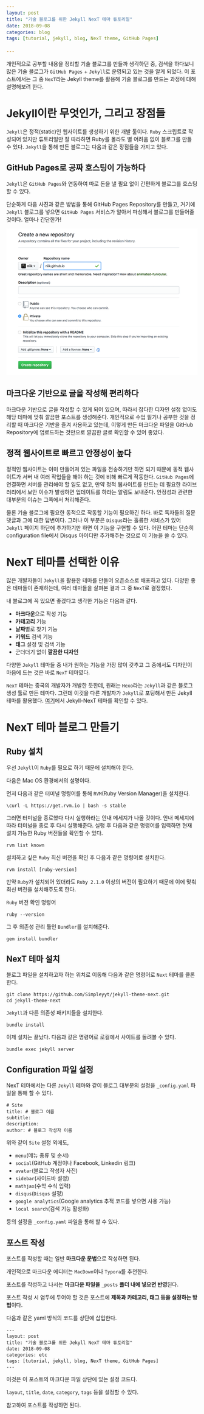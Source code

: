 ```yaml
---
layout: post
title: "기술 블로그를 위한 Jekyll NexT 테마 튜토리얼"
date: 2018-09-08
categories: blog
tags: [tutorial, jekyll, blog, NexT theme, GitHub Pages]

---
```



개인적으로 공부할 내용을 정리할 기술 블로그를 만들까 생각하던 중, 검색을 하다보니 많은 기술 블로그가 `GitHub Pages` + `Jekyll`로 운영되고 있는 것을 알게 되었다. 이 포스트에서는 그 중 `NexT`라는 Jekyll theme를 활용해 기술 블로그를 만드는 과정에 대해 설명해보려 한다.

# Jekyll이란 무엇인가, 그리고 장점들

`Jekyll`은 정적(static)인 웹사이트를 생성하기 위한 개발 툴이다. `Ruby` 스크립트로 작성되어 있지만 튜토리얼만 잘 따라하면 Ruby를 몰라도 별 어려움 없이 블로그를 만들 수 있다. `Jekyll`을 통해 만든 블로그는 다음과 같은 장점들을 가지고 있다.

## GitHub Pages로 공짜 호스팅이 가능하다
`Jekyll`은 `GitHub Pages`와 연동하여 따로 돈을 낼 필요 없이 간편하게 블로그를 호스팅할 수 있다.

단순하게 다음 사진과 같은 방법을 통해 GitHub Pages Repository를 만들고, 거기에 `Jekyll` 블로그를 넣으면 `GitHub Pages` 서비스가 알아서 파싱해서 블로그를 만들어줄 것이다. 얼마나 간단한가!

![](https://github.com/karl6885/karl6885.github.io/blob/master/assets/images/posts/github_page_generation.png?raw=true)

## 마크다운 기반으로 글을 작성해 편리하다

마크다운 기반으로 글을 작성할 수 있게 되어 있으며, 따라서 잡다한 디자인 설정 없이도 해당 테마에 맞춰 깔끔한 포스트를 생성해준다. 개인적으로 수업 필기나 공부한 것을 정리할 때 마크다운 기반을 즐겨 사용하고 있는데, 이렇게 만든 마크다운 파일을 GitHub Repository에 업로드하는 것만으로 깔끔한 글로 확인할 수 있어 좋았다.

## 정적 웹사이트로 빠르고 안정성이 높다

정적인 웹사이트는 이미 만들어져 있는 파일을 전송하기만 하면 되기 때문에 동적 웹사이트가 서버 내 여러 작업들을 해야 하는 것에 비해 빠르게 작동한다. `GitHub Pages`에 연결하면 서버를 관리해야 할 일도 없고, 만약 정적 웹사이트를 만드는 데 필요한 라이브러리에서 보안 이슈가 발생하면 업데이트를 하라는 알림도 보내준다. 안정성과 관련한 대부분의 이슈는 그쪽에서 처리해준다.

물론 기술 블로그에 필요한 동적으로 작동할 기능이 필요하긴 하다. 바로 독자들의 질문 댓글과 그에 대한 답변이다. 그러나 이 부분은 `Disqus`라는 훌륭한 서비스가 있어 `Jekyll` 페이지 하단에 추가하기만 하면 이 기능을 구현할 수 있다. 어떤 테마는 단순히 configuration file에서 Disqus 아이디만 추가해주는 것으로 이 기능을 쓸 수 있다.

# NexT 테마를 선택한 이유

많은 개발자들이 `Jekyll`을 활용한 테마를 만들어 오픈소스로 배포하고 있다. 다양한 좋은 테마들이 존재하는데, 여러 테마들을 살펴본 결과 그 중 `NexT`로 결정했다.

내 블로그에 꼭 있으면 좋겠다고 생각한 기능은 다음과 같다. 

- **마크다운**으로 작성 기능
- **카테고리** 기능
- **날짜**별로 찾기 기능
- **키워드** 검색 기능
- **태그** 설정 및 검색 기능
- 군더더기 없이 **깔끔한 디자인**

다양한 `Jekyll` 테마들 중 내가 원하는 기능을 가장 많이 갖추고 그 중에서도 디자인이 마음에 드는 것은 바로 `NexT` 테마였다.

`NexT` 테마는 중국의 개발자가 개발한 듯한데, 원래는 `Hexo`라는 `Jekyll`과 같은 블로그 생성 툴로 만든 테마다. 그런데 이것을 다른 개발자가 `Jekyll`로 포팅해서 만든 Jekyll 테마를 활용했다. [여기](https://github.com/simpleyyt/jekyll-theme-next)에서 Jekyll-NexT 테마를 확인할 수 있다.

# NexT 테마 블로그 만들기

## Ruby 설치

우선 `Jekyll`이 `Ruby`를 필요로 하기 때문에 설치해야 한다.

다음은 Mac OS 환경에서의 설명이다. 

먼저 다음과 같은 터미널 명령어를 통해 `RVM`(Ruby Version Manager)을 설치한다.

	\curl -L https://get.rvm.io | bash -s stable

그러면 터미널을 종료했다 다시 실행하라는 안내 메세지가 나올 것이다. 안내 메세지에 따라 터미널을 종료 후 다시 실행해준다. 실행 후 다음과 같은 명령어를 입력하면 현재 설치 가능한 Ruby 버전들을 확인할 수 있다.

	rvm list known

설치하고 싶은 `Ruby` 최신 버전을 확인 후 다음과 같은 명령어로 설치한다.

	rvm install [ruby-version]

만약 `Ruby`가 설치되어 있더라도 `Ruby 2.1.0` 이상의 버전이 필요하기 때문에 이에 맞춰 최신 버전을 설치해주도록 한다.

`Ruby` 버전 확인 명령어

	ruby --version

그 후 의존성 관리 툴인 `Bundler`를 설치해준다.

	gem install bundler

## NexT 테마 설치

블로그 파일을 설치하고자 하는 위치로 이동해 다음과 같은 명령어로 `Next` 테마를 클론한다.

	git clone https://github.com/Simpleyyt/jekyll-theme-next.git
	cd jekyll-theme-next

`Jekyll`과 다른 의존성 패키지들을 설치한다.

	bundle install

이제 설치는 끝났다. 다음과 같은 명령어로 로컬에서 사이트를 돌려볼 수 있다.

	bundle exec jekyll server

## Configuration 파일 설정

NexT 테마에서는 다른 `Jekyll` 테마와 같이 블로그 대부분의 설정을 `_config.yaml` 파일을 통해 할 수 있다.

	# Site
	title: # 블로그 이름
	subtitle:
	description:
	author: # 블로그 작성자 이름

위와 같이 `Site` 설정 외에도, 

- `menu`(메뉴 종류 및 순서)
- `social`(GitHub 계정이나 Facebook, Linkedin 링크)
- `avatar`(블로그 작성자 사진)
- `sidebar`(사이드바 설정)
- `mathjax`(수학 수식 입력)
- `disqus`(`Disqus` 설정)
- `google analytics`(Google analytics 추적 코드를 넣으면 사용 가능)
- `local search`(검색 기능 활성화) 

등의 설정을 `_config.yaml` 파일을 통해 할 수 있다.

## 포스트 작성

포스트를 작성할 때는 일반 **마크다운 문법**으로 작성하면 된다.

개인적으로 마크다운 에디터는 `MacDown`이나 `Typora`를 추천한다.

포스트를 작성하고 나서는 **마크다운 파일을** `_posts` **폴더 내에 넣으면 반영**된다.

포스트 작성 시 염두에 두어야 할 것은 포스트에 **제목과 카테고리, 태그 등을 설정하는 방법**이다.

다음과 같은 yaml 방식의 코드를 상단에 삽입한다.

	---
	layout: post
	title: "기술 블로그를 위한 Jekyll NexT 테마 튜토리얼"
	date: 2018-09-08
	categories: etc
	tags: [tutorial, jekyll, blog, NexT theme, GitHub Pages]
	---

이것은 이 포스트의 마크다운 파일 상단에 있는 설정 코드다.

`layout`, `title`, `date`, `category`, `tags` 등을 설정할 수 있다.

참고하여 포스트를 작성하면 된다.
